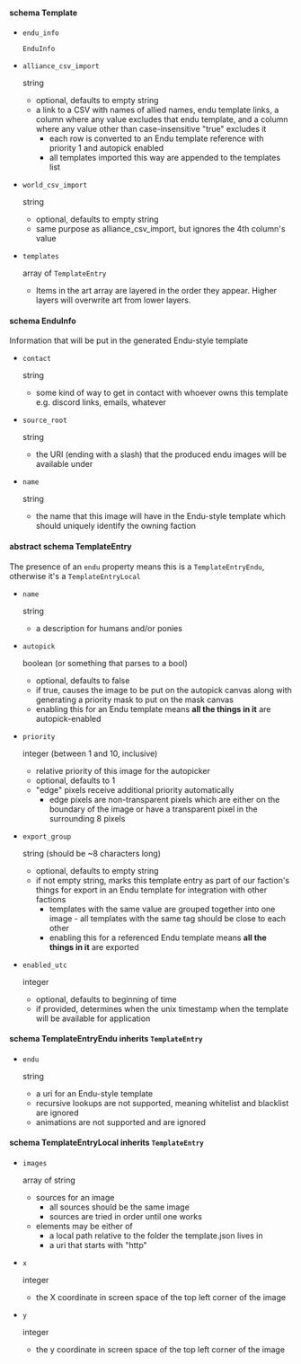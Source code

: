 #### schema Template

* `endu_info`

    `EnduInfo`

* `alliance_csv_import`

    string
    * optional, defaults to empty string
    * a link to a CSV with names of allied names, endu template links, a column where any value excludes that endu template, and a column where any value other than case-insensitive "true" excludes it
        * each row is converted to an Endu template reference with priority 1 and autopick enabled
        * all templates imported this way are appended to the templates list

* `world_csv_import`

    string
    * optional, defaults to empty string
    * same purpose as alliance_csv_import, but ignores the 4th column's value

* `templates`

    array of `TemplateEntry`
    * Items in the art array are layered in the order they appear. Higher layers will overwrite art from lower layers.

#### schema EnduInfo
Information that will be put in the generated Endu-style template

* `contact`

    string
    * some kind of way to get in contact with whoever owns this template e.g. discord links, emails, whatever

* `source_root`

    string
    * the URI (ending with a slash) that the produced endu images will be available under

* `name`

    string
    * the name that this image will have in the Endu-style template which should uniquely identify the owning faction

#### abstract schema TemplateEntry
The presence of an `endu` property means this is a `TemplateEntryEndu`, otherwise it's a `TemplateEntryLocal`

* `name`

    string
    * a description for humans and/or ponies

* `autopick`

    boolean (or something that parses to a bool)
    * optional, defaults to false
    * if true, causes the image to be put on the autopick canvas along with generating a priority mask to put on the mask canvas
    * enabling this for an Endu template means **all the things in it** are autopick-enabled
  
* `priority`

    integer (between 1 and 10, inclusive)
    * relative priority of this image for the autopicker
    * optional, defaults to 1
    * "edge" pixels receive additional priority automatically
        * edge pixels are non-transparent pixels which are either on the boundary of the image or have a transparent pixel in the surrounding 8 pixels

* `export_group`

    string (should be ~8 characters long)
    * optional, defaults to empty string
    * if not empty string, marks this template entry as part of our faction's things for export in an Endu template for integration with other factions
        * templates with the same value are grouped together into one image - all templates with the same tag should be close to each other
        * enabling this for a referenced Endu template means **all the things in it** are exported

* `enabled_utc`

    integer
    * optional, defaults to beginning of time
    * if provided, determines when the unix timestamp when the template will be available for application

#### schema TemplateEntryEndu inherits `TemplateEntry`

* `endu`

    string
    * a uri for an Endu-style template
    * recursive lookups are not supported, meaning whitelist and blacklist are ignored
    * animations are not supported and are ignored

#### schema TemplateEntryLocal inherits `TemplateEntry`

* `images`

  array of string
  * sources for an image
      * all sources should be the same image
      * sources are tried in order until one works
  * elements may be either of
      * a local path relative to the folder the template.json lives in
      * a uri that starts with "http"

* `x`

  integer
  * the X coordinate in screen space of the top left corner of the image

* `y`

  integer
  * the y coordinate in screen space of the top left corner of the image
